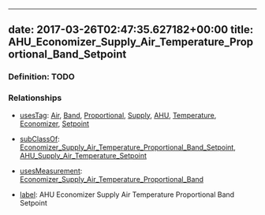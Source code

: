 
---
date: 2017-03-26T02:47:35.627182+00:00
title: AHU_Economizer_Supply_Air_Temperature_Proportional_Band_Setpoint
---
### Definition: TODO

### Relationships

* [usesTag](https://brickschema.org/schema/1.0/BrickFrame#usesTag): [Air](https://brickschema.org/schema/1.0/BrickTag#Air), [Band](https://brickschema.org/schema/1.0/BrickTag#Band), [Proportional](https://brickschema.org/schema/1.0/BrickTag#Proportional), [Supply](https://brickschema.org/schema/1.0/BrickTag#Supply), [AHU](https://brickschema.org/schema/1.0/BrickTag#AHU), [Temperature](https://brickschema.org/schema/1.0/BrickTag#Temperature), [Economizer](https://brickschema.org/schema/1.0/BrickTag#Economizer), [Setpoint](https://brickschema.org/schema/1.0/BrickTag#Setpoint)

* [subClassOf](http://www.w3.org/2000/01/rdf-schema#subClassOf): [Economizer_Supply_Air_Temperature_Proportional_Band_Setpoint](https://brickschema.org/schema/1.0/Brick#Economizer_Supply_Air_Temperature_Proportional_Band_Setpoint), [AHU_Supply_Air_Temperature_Setpoint](https://brickschema.org/schema/1.0/Brick#AHU_Supply_Air_Temperature_Setpoint)

* [usesMeasurement](https://brickschema.org/schema/1.0/BrickFrame#usesMeasurement): [Economizer_Supply_Air_Temperature_Proportional_Band](https://brickschema.org/schema/1.0/Brick#Economizer_Supply_Air_Temperature_Proportional_Band)

* [label](http://www.w3.org/2000/01/rdf-schema#label): AHU Economizer Supply Air Temperature Proportional Band Setpoint
